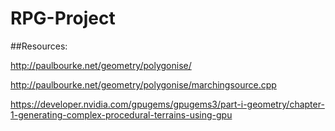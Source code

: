 # RPG-Project

##Resources:

http://paulbourke.net/geometry/polygonise/

http://paulbourke.net/geometry/polygonise/marchingsource.cpp

https://developer.nvidia.com/gpugems/gpugems3/part-i-geometry/chapter-1-generating-complex-procedural-terrains-using-gpu
